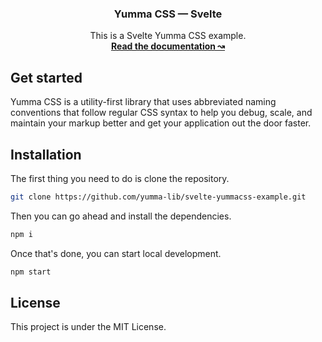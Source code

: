 <h3 align="center">Yumma CSS — Svelte</h3>

<p align="center">
  This is a Svelte Yumma CSS example.
  <br>
  <a href="https://yummacss.com"><strong>Read the documentation ↝</strong></a>
  

## Get started

Yumma CSS is a utility-first library that uses abbreviated naming conventions that follow regular CSS syntax to help you debug, scale, and maintain your markup better and get your application out the door faster.

## Installation

The first thing you need to do is clone the repository.

```bash
git clone https://github.com/yumma-lib/svelte-yummacss-example.git
```

Then you can go ahead and install the dependencies.

```bash
npm i
```

Once that's done, you can start local development.

```bash
npm start
```

## License

This project is under the MIT License.